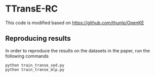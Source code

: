 # TTransE-RC
This code is modified based on https://github.com/thunlp/OpenKE


## Reproducing results

In order to reproduce the results on the datasets in the paper, run the following commands

```
python train_transe_sed.py
python train_transe_mlp.py
```



